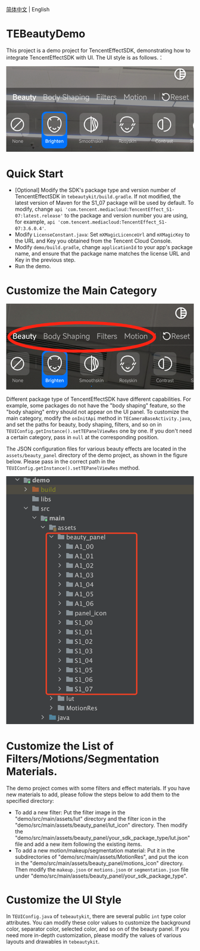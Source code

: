 [简体中文](https://github.com/Tencent-RTC/TencentEffect_Android/blob/main/TEBeautyDemo/README_zh_CN.md)  |  English

# TEBeautyDemo

This project is a demo project for TencentEffectSDK, demonstrating how to integrate TencentEffectSDK with UI. The UI style is as follows.：

![20240422-174738@2x](./doc/20240423-112354@2x.png)



# Quick Start

- [Optional] Modify the SDK's package type and version number of TencentEffectSDK in `tebeautykit/build.gradle`. If not modified, the latest version of Maven for the S1_07 package will be used by default. To modify, change `api 'com.tencent.mediacloud:TencentEffect_S1-07:latest.release'` to the package and version number you are using, for example, `api 'com.tencent.mediacloud:TencentEffect_S1-07:3.6.0.4'`.
- Modify `LicenseConstant.java`: Set `mXMagicLicenceUrl` and `mXMagicKey` to the URL and Key you obtained from the Tencent Cloud Console.
- Modify `demo/build.gradle`, change `applicationId` to your app's package name, and ensure that the package name matches the license URL and Key in the previous step.
- Run the demo.

# Customize the Main Category

![](./doc/20240423-112455@2x.png)

Different package type of TencentEffectSDK have different capabilities. For example, some packages do not have the "body shaping" feature, so the "body shaping" entry should not appear on the UI panel. To customize the main category, modify the `onInitApi` method in `TECameraBaseActivity.java`, and set the paths for beauty, body shaping, filters, and so on in `TEUIConfig.getInstance().setTEPanelViewRes` one by one. If you don't need a certain category, pass in `null` at the corresponding position.

The JSON configuration files for various beauty effects are located in the `assets/beauty_panel` directory of the demo project, as shown in the figure below. Please pass in the correct path in the `TEUIConfig.getInstance().setTEPanelViewRes` method. 

![cb2fccb9-16f8-45dd-8254-27eb8acf2a38](./doc/cb2fccb9-16f8-45dd-8254-27eb8acf2a38.png)

# Customize the List of Filters/Motions/Segmentation Materials.

The demo project comes with some filters and effect materials. If you have new materials to add, please follow the steps below to add them to the specified directory:

- To add a new filter: Put the filter image in the "demo/src/main/assets/lut" directory and the filter icon in the "demo/src/main/assets/beauty_panel/lut_icon" directory. Then modify the "demo/src/main/assets/beauty_panel/your_sdk_package_type/lut.json" file and add a new item following the existing items.
- To add a new motion/makeup/segmentation material: Put it in the subdirectories of "demo/src/main/assets/MotionRes", and put the icon in the "demo/src/main/assets/beauty_panel/motions_icon" directory. Then modify the `makeup.json` or `motions.json` or `segmentation.json` file under "demo/src/main/assets/beauty_panel/your_sdk_package_type".

# Customize the UI Style

In `TEUIConfig.java` of `tebeautykit`, there are several public `int` type color attributes. You can modify these color values to customize the background color, separator color, selected color, and so on of the beauty panel. If you need more in-depth customization, please modify the values of various layouts and drawables in `tebeautykit`.